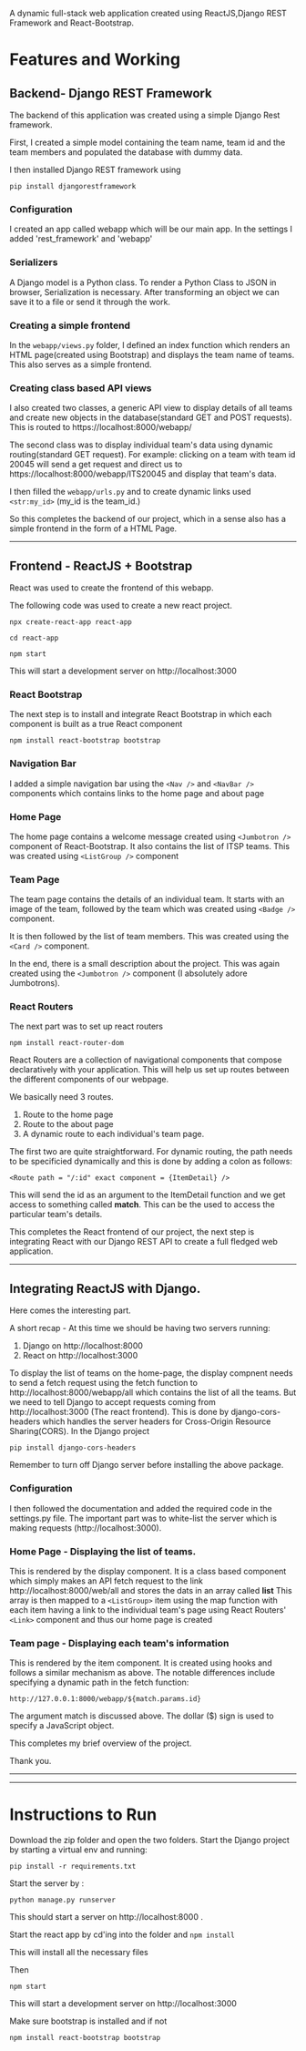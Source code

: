 A dynamic full-stack web application created using ReactJS,Django REST Framework and React-Bootstrap.

# Features and Working
## Backend- Django REST Framework
The backend of this application was created using a simple Django Rest framework. 

First, I created a simple model containing the team name, team id and the team members and populated the database with dummy data.

I then installed Django REST framework using

`pip install djangorestframework` 

### Configuration
I created an app called webapp which will be our main app.
In the settings I added 'rest_framework' and 'webapp'
### Serializers
A Django model is a Python class. To render a Python Class to JSON in browser, Serialization is necessary. After transforming an object we can save it to a file or send it through the work.

### Creating a simple frontend

In the `webapp/views.py` folder, I defined an index function which renders an HTML page(created using Bootstrap) and displays the team name of teams. This also serves as a simple frontend.
### Creating class based API views
I also created two classes, a generic API view to display details of all teams and create new objects in the database(standard GET and POST requests).
This is routed to https://localhost:8000/webapp/

The second class was to display individual team's data using dynamic routing(standard GET request).
For example:  clicking on a team with team id 20045 will send a get request and direct us to https://localhost:8000/webapp/ITS20045 and display that team's data.

I then filled the `webapp/urls.py` and to create dynamic links used `<str:my_id>` (my_id is the team_id.)

So this completes the backend of our project, which in a sense also has a simple frontend in the form of a HTML Page.


***
## Frontend - ReactJS + Bootstrap

React was used to create the frontend of this webapp.

The following code was used to create a new react project.
```
npx create-react-app react-app

cd react-app

npm start
```
This will start a development server on http://localhost:3000 
### React Bootstrap

The next step is to install and integrate React Bootstrap in which each component is built as a true React component

`npm install react-bootstrap bootstrap`

### Navigation Bar

I added a simple navigation bar using the `<Nav />` and `<NavBar />` components  which contains links to the home page and about page

### Home Page

The home page contains a welcome message created using `<Jumbotron />` component of React-Bootstrap. It also contains the list of ITSP teams. This was created using `<ListGroup />` component


### Team Page

The team page contains the details of an individual team. It starts with an image of the team, followed by the team which was created using `<Badge />` component.

It is then followed by the list of team members. This was created using the `<Card />` component.

In the end, there is a small description about the project. This was again created using the `<Jumbotron />` component (I absolutely adore Jumbotrons).


### React Routers

The next part was to set up react routers

`npm install react-router-dom`

React Routers are a collection of navigational components that compose declaratively with your application. This will help us set up routes between the different components of our webpage.


We basically need 3 routes.

1) Route to the home page
2) Route to the about page
3) A dynamic route to each individual's team page.

The first two are quite straightforward. 
For dynamic routing, the path needs to be specificied dynamically and this is done by adding a colon as follows:

`<Route path = "/:id" exact component = {ItemDetail} />`

This will send the id as an argument to the ItemDetail function and we get access to something called **match**. This can be the used to access the particular team's details.

This completes the React frontend of our project, the next step is integrating React with our Django REST API to create a full fledged web application.

***
## Integrating ReactJS with Django.

Here comes the interesting part.

 A short recap - At this time we should be having two servers running:
 
 1)  Django on http://localhost:8000
 2)  React on http://localhost:3000

 To display the list of teams on the home-page, the display compnent needs to send a fetch request using the fetch function to 
 http://localhost:8000/webapp/all which contains the list of all the teams. But we need to tell Django to accept requests coming from http://localhost:3000 (The react frontend).
 This is done by django-cors-headers which handles the server headers for Cross-Origin Resource Sharing(CORS).
In the Django project

 `pip install django-cors-headers`

 Remember to turn off Django server before installing the above package.  

### Configuration

I then followed the documentation and added the required code in the settings.py file.
The important part was to white-list the server which is making requests (http://localhost:3000).


### Home Page - Displaying the list of teams.

This is rendered by the display component. It is a class based component which simply makes an API fetch request to the link http://localhost:8000/web/all and stores the dats in an array called **list**
This array is then mapped to a `<ListGroup>` item using the map function with each item having a link to the individual team's page using React Routers' `<Link>` component and thus our home page is created


### Team page - Displaying each team's information


This is rendered by the item component. It is created using hooks and follows a similar mechanism as above. The notable differences include specifying a dynamic path in the fetch function:

`http://127.0.0.1:8000/webapp/${match.params.id}`

The argument match is discussed above.
The dollar ($) sign is used to specify a JavaScript object.


This completes my brief overview of the project.

Thank you.

***
***
# Instructions to Run

Download the zip folder and open the two folders.
Start the Django project by starting a virtual env and running:

`pip install -r requirements.txt`

Start the server by : 


`python manage.py runserver`

 This should start a server on http://localhost:8000 .

Start the react app by 
cd'ing into the folder and 
`npm install`

This will install all the necessary files

Then


`npm start` 

This will start a development server on 
http://localhost:3000 

Make sure bootstrap is installed and if not 

`npm install react-bootstrap bootstrap`



